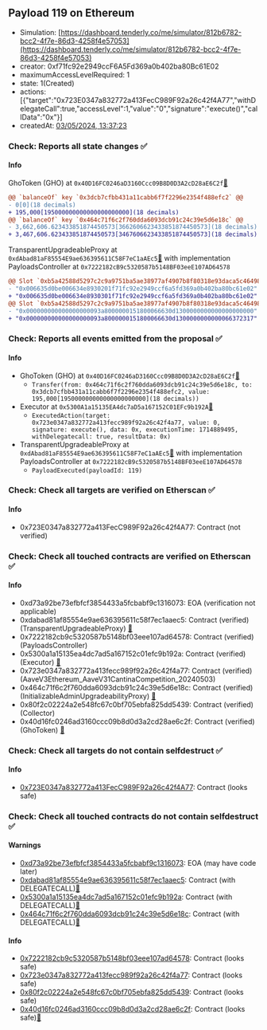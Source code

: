 ## Payload 119 on Ethereum

- Simulation: [https://dashboard.tenderly.co/me/simulator/812b6782-bcc2-4f7e-86d3-4258f4e57053](https://dashboard.tenderly.co/me/simulator/812b6782-bcc2-4f7e-86d3-4258f4e57053)
- creator: 0xf71fc92e2949ccF6A5Fd369a0b402ba80Bc61E02
- maximumAccessLevelRequired: 1
- state: 1(Created)
- actions: [{"target":"0x723E0347a832772a413FecC989F92a26c42f4A77","withDelegateCall":true,"accessLevel":1,"value":"0","signature":"execute()","callData":"0x"}]
- createdAt: [03/05/2024, 13:37:23](https://etherscan.io/tx/0xbb2ef626d3ee52305fd6ea503a9ebd216c7346e9c0772530438c9e4496dd83ba)

### Check: Reports all state changes :white_check_mark:

#### Info


GhoToken (GHO) at `0x40D16FC0246aD3160Ccc09B8D0D3A2cD28aE6C2f`[:ghost:](https://github.com/bgd-labs/aave-address-book "AaveV3Ethereum.ASSETS.GHO.UNDERLYING, MiscEthereum.GHO_TOKEN")
```diff
@@ `balanceOf` key `0x3dcb7cfbb431a11cabb6f7f2296e2354f488efc2` @@
- 0[0](18 decimals)
+ 195,000[195000000000000000000000](18 decimals)
@@ `balanceOf` key `0x464c71f6c2f760dda6093dcb91c24c39e5d6e18c` @@
- 3,662,606.623433851874450573[3662606623433851874450573](18 decimals)
+ 3,467,606.623433851874450573[3467606623433851874450573](18 decimals)
```

TransparentUpgradeableProxy at `0xdAbad81aF85554E9ae636395611C58F7eC1aAEc5`[:ghost:](https://github.com/bgd-labs/aave-address-book "GovernanceV3Ethereum.PAYLOADS_CONTROLLER") with implementation PayloadsController at `0x7222182cB9c5320587b5148BF03eeE107AD64578`
```diff
@@ Slot `0xb5a42588d5297c2c9a9751ba5ae38977af4907b8f80318e93daca5c46498c2f2` @@
- "0x006635d0be006634e8930201f71fc92e2949ccf6a5fd369a0b402ba80bc61e02"
+ "0x006635d0be006634e8930301f71fc92e2949ccf6a5fd369a0b402ba80bc61e02"
@@ Slot `0xb5a42588d5297c2c9a9751ba5ae38977af4907b8f80318e93daca5c46498c2f3` @@
- "0x000000000000000000093a8000000151800066630d1300000000000000000000"
+ "0x000000000000000000093a8000000151800066630d1300000000000066372317"
```


### Check: Reports all events emitted from the proposal :white_check_mark:

#### Info

- GhoToken (GHO) at `0x40D16FC0246aD3160Ccc09B8D0D3A2cD28aE6C2f`[:ghost:](https://github.com/bgd-labs/aave-address-book "AaveV3Ethereum.ASSETS.GHO.UNDERLYING, MiscEthereum.GHO_TOKEN")
  - `Transfer(from: 0x464c71f6c2f760dda6093dcb91c24c39e5d6e18c, to: 0x3dcb7cfbb431a11cabb6f7f2296e2354f488efc2, value: 195,000[195000000000000000000000](18 decimals))`
- Executor at `0x5300A1a15135EA4dc7aD5a167152C01EFc9b192A`[:ghost:](https://github.com/bgd-labs/aave-address-book "AaveV2Ethereum.POOL_ADMIN, AaveV2EthereumAMM.POOL_ADMIN, AaveV3Ethereum.ACL_ADMIN, GovernanceV3Ethereum.EXECUTOR_LVL_1")
  - `ExecutedAction(target: 0x723e0347a832772a413fecc989f92a26c42f4a77, value: 0, signature: execute(), data: 0x, executionTime: 1714889495, withDelegatecall: true, resultData: 0x)`
- TransparentUpgradeableProxy at `0xdAbad81aF85554E9ae636395611C58F7eC1aAEc5`[:ghost:](https://github.com/bgd-labs/aave-address-book "GovernanceV3Ethereum.PAYLOADS_CONTROLLER") with implementation PayloadsController at `0x7222182cB9c5320587b5148BF03eeE107AD64578`
  - `PayloadExecuted(payloadId: 119)`

### Check: Check all targets are verified on Etherscan :white_check_mark:

#### Info

- 0x723E0347a832772a413FecC989F92a26c42f4A77: Contract (not verified) 

### Check: Check all touched contracts are verified on Etherscan :white_check_mark:

#### Info

- 0xd73a92be73efbfcf3854433a5fcbabf9c1316073: EOA (verification not applicable)
- 0xdabad81af85554e9ae636395611c58f7ec1aaec5: Contract (verified) (TransparentUpgradeableProxy) [:ghost:](https://github.com/bgd-labs/aave-address-book "GovernanceV3Ethereum.PAYLOADS_CONTROLLER")
- 0x7222182cb9c5320587b5148bf03eee107ad64578: Contract (verified) (PayloadsController) 
- 0x5300a1a15135ea4dc7ad5a167152c01efc9b192a: Contract (verified) (Executor) [:ghost:](https://github.com/bgd-labs/aave-address-book "AaveV2Ethereum.POOL_ADMIN, AaveV2EthereumAMM.POOL_ADMIN, AaveV3Ethereum.ACL_ADMIN, GovernanceV3Ethereum.EXECUTOR_LVL_1")
- 0x723e0347a832772a413fecc989f92a26c42f4a77: Contract (verified) (AaveV3Ethereum_AaveV31CantinaCompetition_20240503) 
- 0x464c71f6c2f760dda6093dcb91c24c39e5d6e18c: Contract (verified) (InitializableAdminUpgradeabilityProxy) [:ghost:](https://github.com/bgd-labs/aave-address-book "AaveV2Ethereum.COLLECTOR, AaveV2EthereumAMM.COLLECTOR, AaveV2EthereumArc.COLLECTOR, AaveV3Ethereum.COLLECTOR")
- 0x80f2c02224a2e548fc67c0bf705ebfa825dd5439: Contract (verified) (Collector) 
- 0x40d16fc0246ad3160ccc09b8d0d3a2cd28ae6c2f: Contract (verified) (GhoToken) [:ghost:](https://github.com/bgd-labs/aave-address-book "AaveV3Ethereum.ASSETS.GHO.UNDERLYING, MiscEthereum.GHO_TOKEN")

### Check: Check all targets do not contain selfdestruct :white_check_mark:

#### Info

- [0x723E0347a832772a413FecC989F92a26c42f4A77](https://etherscan.io/address/0x723E0347a832772a413FecC989F92a26c42f4A77): Contract (looks safe)

### Check: Check all touched contracts do not contain selfdestruct :white_check_mark:

#### Warnings

- [0xd73a92be73efbfcf3854433a5fcbabf9c1316073](https://etherscan.io/address/0xd73a92be73efbfcf3854433a5fcbabf9c1316073): EOA (may have code later)
- [0xdabad81af85554e9ae636395611c58f7ec1aaec5](https://etherscan.io/address/0xdabad81af85554e9ae636395611c58f7ec1aaec5): Contract (with DELEGATECALL)[:ghost:](https://github.com/bgd-labs/aave-address-book "GovernanceV3Ethereum.PAYLOADS_CONTROLLER")
- [0x5300a1a15135ea4dc7ad5a167152c01efc9b192a](https://etherscan.io/address/0x5300a1a15135ea4dc7ad5a167152c01efc9b192a): Contract (with DELEGATECALL)[:ghost:](https://github.com/bgd-labs/aave-address-book "AaveV2Ethereum.POOL_ADMIN, AaveV2EthereumAMM.POOL_ADMIN, AaveV3Ethereum.ACL_ADMIN, GovernanceV3Ethereum.EXECUTOR_LVL_1")
- [0x464c71f6c2f760dda6093dcb91c24c39e5d6e18c](https://etherscan.io/address/0x464c71f6c2f760dda6093dcb91c24c39e5d6e18c): Contract (with DELEGATECALL)[:ghost:](https://github.com/bgd-labs/aave-address-book "AaveV2Ethereum.COLLECTOR, AaveV2EthereumAMM.COLLECTOR, AaveV2EthereumArc.COLLECTOR, AaveV3Ethereum.COLLECTOR")

#### Info

- [0x7222182cb9c5320587b5148bf03eee107ad64578](https://etherscan.io/address/0x7222182cb9c5320587b5148bf03eee107ad64578): Contract (looks safe)
- [0x723e0347a832772a413fecc989f92a26c42f4a77](https://etherscan.io/address/0x723e0347a832772a413fecc989f92a26c42f4a77): Contract (looks safe)
- [0x80f2c02224a2e548fc67c0bf705ebfa825dd5439](https://etherscan.io/address/0x80f2c02224a2e548fc67c0bf705ebfa825dd5439): Contract (looks safe)
- [0x40d16fc0246ad3160ccc09b8d0d3a2cd28ae6c2f](https://etherscan.io/address/0x40d16fc0246ad3160ccc09b8d0d3a2cd28ae6c2f): Contract (looks safe)[:ghost:](https://github.com/bgd-labs/aave-address-book "AaveV3Ethereum.ASSETS.GHO.UNDERLYING, MiscEthereum.GHO_TOKEN")

